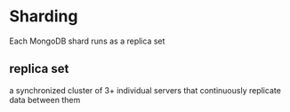# Sharding
Each MongoDB shard runs as a replica set



## replica set
a synchronized cluster of 3+ individual servers that continuously replicate data between them
